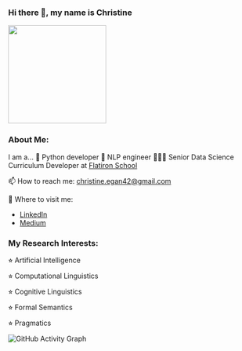 ### Hi there 👋, my name is Christine

<img align="center" src="https://github.com/christine-egan42/christine-egan42.github.io/assets/116017015/8a19b34e-b79b-4677-8cad-f509afb7ca71" width="200" height="200">

### About Me:

I am a...
🐍 Python developer
🤖 NLP engineer
👩🏻‍💻 Senior Data Science Curriculum Developer at [Flatiron School](https://flatironschool.com/welcome-to-flatiron-school/?utm_source=Google&utm_medium=ppc&utm_campaign=12728169833&utm_content=127574232664&utm_term=flatiron%20computer%20school&uqaid=513747011248&Cj0KCQjw7aqkBhDPARIsAKGa0oJdKiI3LYeKAJFIp1k0f5FPxFiC6LptP4SnJUgJfDPqVE6lvTd2L24aAkvrEALw_wcB&gclid=Cj0KCQjw7aqkBhDPARIsAKGa0oJdKiI3LYeKAJFIp1k0f5FPxFiC6LptP4SnJUgJfDPqVE6lvTd2L24aAkvrEALw_wcB)

📫 How to reach me: christine.egan42@gmail.com 

🧠 Where to visit me:
- [LinkedIn](https://www.linkedin.com/in/christineegan42/)
- [Medium](https://medium.com/@christineegan42)


### My Research Interests:

⭐︎ Artificial Intelligence

⭐︎ Computational Linguistics

⭐︎ Cognitive Linguistics

⭐︎ Formal Semantics

⭐︎ Pragmatics

![GitHub Activity Graph](https://activity-graph.herokuapp.com/graph?username=christine-egan42)  

